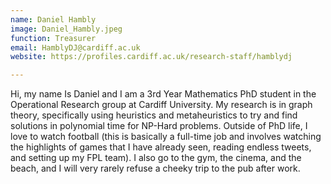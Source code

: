 ```yaml
---
name: Daniel Hambly
image: Daniel_Hambly.jpeg
function: Treasurer
email: HamblyDJ@cardiff.ac.uk
website: https://profiles.cardiff.ac.uk/research-staff/hamblydj

---
```

Hi, my name Is Daniel and I am a 3rd Year Mathematics PhD student in the Operational Research group at Cardiff University. My research is in graph theory, specifically using heuristics and metaheuristics to try and find solutions in polynomial time for NP-Hard problems. Outside of PhD life, I love to watch football (this is basically a full-time job and involves watching the highlights of games that I have already seen, reading endless tweets, and setting up my FPL team). I also go to the gym, the cinema, and the beach, and I will very rarely refuse a cheeky trip to the pub after work.